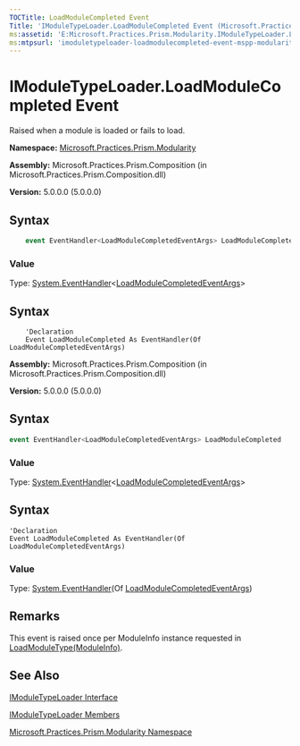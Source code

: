 ```yaml
---
TOCTitle: LoadModuleCompleted Event
Title: 'IModuleTypeLoader.LoadModuleCompleted Event (Microsoft.Practices.Prism.Modularity)'
ms:assetid: 'E:Microsoft.Practices.Prism.Modularity.IModuleTypeLoader.LoadModuleCompleted'
ms:mtpsurl: 'imoduletypeloader-loadmodulecompleted-event-mspp-modularity.md'
---
```



# IModuleTypeLoader.LoadModuleCompleted Event

Raised when a module is loaded or fails to load.

**Namespace:** [Microsoft.Practices.Prism.Modularity](mspp-modularity-namespace.md)

**Assembly:** Microsoft.Practices.Prism.Composition (in Microsoft.Practices.Prism.Composition.dll)

**Version:** 5.0.0.0 (5.0.0.0)
## Syntax

```C#
    event EventHandler<LoadModuleCompletedEventArgs> LoadModuleCompleted
```

### Value

Type: [System.EventHandler](http://msdn.microsoft.com/en-us/library/db0etb8x)&lt;[LoadModuleCompletedEventArgs](loadmodulecompletedeventargs-class-mspp-modularity.md)&gt;

## Syntax

```VB
    'Declaration
    Event LoadModuleCompleted As EventHandler(Of LoadModuleCompletedEventArgs)
```
**Assembly:** Microsoft.Practices.Prism.Composition (in Microsoft.Practices.Prism.Composition.dll)

**Version:** 5.0.0.0 (5.0.0.0)

## Syntax

```C#
event EventHandler<LoadModuleCompletedEventArgs> LoadModuleCompleted
```

### Value

Type: [System.EventHandler](http://msdn.microsoft.com/en-us/library/db0etb8x)&lt;[LoadModuleCompletedEventArgs](loadmodulecompletedeventargs-class-mspp-modularity.md)&gt;

## Syntax

```VB
'Declaration
Event LoadModuleCompleted As EventHandler(Of LoadModuleCompletedEventArgs)
```

### Value

Type: [System.EventHandler](http://msdn.microsoft.com/en-us/library/db0etb8x)(Of [LoadModuleCompletedEventArgs](loadmodulecompletedeventargs-class-mspp-modularity.md))

## Remarks

This event is raised once per ModuleInfo instance requested in [LoadModuleType(ModuleInfo)](imoduletypeloader-loadmoduletype-method-mspp-modularity.md).

## See Also

[IModuleTypeLoader Interface](imoduletypeloader-interface-mspp-modularity.md)

[IModuleTypeLoader Members](imoduletypeloader-members-mspp-modularity.md)

[Microsoft.Practices.Prism.Modularity Namespace](mspp-modularity-namespace.md)